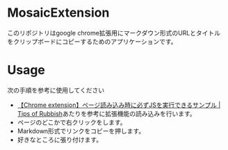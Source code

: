 # MosaicExtension

このリポジトリはgoogle chrome拡張用にマークダウン形式のURLとタイトルをクリップボードにコピーするためのアプリケーションです。

# Usage

次の手順を参考に使用してください

* [【Chrome extension】ページ読み込み時に必ずJSを実行できるサンプル | Tips of Rubbish](http://wordpress.ideacompo.com/?p=6489)あたりを参考に拡張機能の読み込みを行います。
* ページのどこかで右クリックをします。
* Markdown形式でリンクをコピーを押します。
* 好きなところに張り付けます。